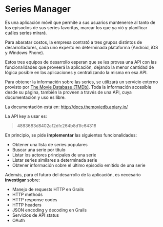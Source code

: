 # Series Manager

Es una aplicación móvil que permite a sus usuarios mantenerse al tanto de los episodios de sus series favoritas, marcar los que ya vió y planificar cuáles series mirará.

Para abaratar costos, la empresa contrató a tres grupos distintos de desarrolladores, cada uno experto en determinada plataforma (Android, iOS y Windows Phone).

Estos tres equipos de desarrollo esperan que se les provea una API con las funcionalidades que proveerá la aplicación, dejando la menor cantidad de lógica posible en las aplicaciones y centralizando la misma en esa API.

Para obtener la información sobre las series, se utilizará un servicio externo provisto por [The Movie Database (TMDb)](https://www.themoviedb.org/). Toda la información accesible desde su página, también la proveen a través de una API, cuya documentación y uso es libre.

La documentación está en: http://docs.themoviedb.apiary.io/

La API key a usar es: 

> 4883683d8402af2dfc264b8d1fc64316

En principio, se pide **implementar** las siguientes funcionalidades:

- Obtener una lista de series populares
- Buscar una serie por título
- Listar los actores principales de una serie
- Listar series similares a determinada serie
- Obtener información sobre el último episodio emitido de una serie

Además, para el futuro del desarrollo de la aplicación, es necesario **investigar** sobre:

- Manejo de requests HTTP en Grails
- HTTP methods
- HTTP response codes
- HTTP headers
- JSON encoding y decoding en Grails
- Servicios de API status
- OAuth
